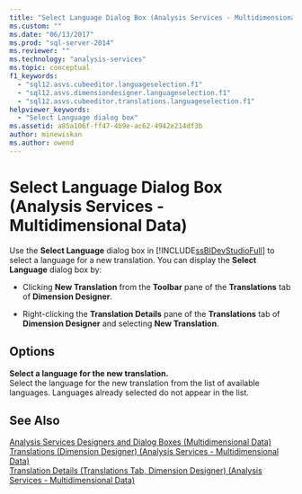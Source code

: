 ```yaml
---
title: "Select Language Dialog Box (Analysis Services - Multidimensional Data) | Microsoft Docs"
ms.custom: ""
ms.date: "06/13/2017"
ms.prod: "sql-server-2014"
ms.reviewer: ""
ms.technology: "analysis-services"
ms.topic: conceptual
f1_keywords: 
  - "sql12.asvs.cubeeditor.languageselection.f1"
  - "sql12.asvs.dimensiondesigner.languageselection.f1"
  - "sql12.asvs.cubeeditor.translations.languageselection.f1"
helpviewer_keywords: 
  - "Select Language dialog box"
ms.assetid: a85a106f-ff47-4b9e-ac62-4942e214df3b
author: minewiskan
ms.author: owend
---
```

# Select Language Dialog Box (Analysis Services - Multidimensional Data)
  Use the **Select Language** dialog box in [!INCLUDE[ssBIDevStudioFull](../includes/ssbidevstudiofull-md.md)] to select a language for a new translation. You can display the **Select Language** dialog box by:  
  
-   Clicking **New Translation** from the **Toolbar** pane of the **Translations** tab of **Dimension Designer**.  
  
-   Right-clicking the **Translation Details** pane of the **Translations** tab of **Dimension Designer** and selecting **New Translation**.  
  
## Options  
 **Select a language for the new translation.**  
 Select the language for the new translation from the list of available languages. Languages already selected do not appear in the list.  
  
## See Also  
 [Analysis Services Designers and Dialog Boxes &#40;Multidimensional Data&#41;](analysis-services-designers-and-dialog-boxes-multidimensional-data.md)   
 [Translations &#40;Dimension Designer&#41; &#40;Analysis Services - Multidimensional Data&#41;](translations-dimension-designer-analysis-services-multidimensional-data.md)   
 [Translation Details &#40;Translations Tab, Dimension Designer&#41; &#40;Analysis Services - Multidimensional Data&#41;](translation-details-dimension-designer-analysis-services-multidimensional-data.md)  
  
  
